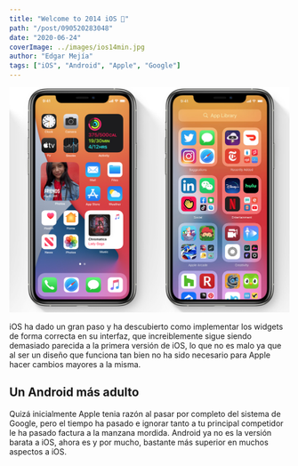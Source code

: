 ```yaml
---
title: "Welcome to 2014 iOS 🎉"
path: "/post/090520283048"
date: "2020-06-24"
coverImage: ../images/ios14min.jpg
author: "Edgar Mejía"
tags: ["iOS", "Android", "Apple", "Google"]
---
```


![iOS 😓](../images/ios14.png)

iOS ha dado un gran paso y ha descubierto como implementar los widgets de forma correcta en su interfaz, que increiblemente sigue siendo demasiado parecida a la primera versión de iOS, lo que no es malo ya que al ser un diseño que funciona tan bien no ha sido necesario para Apple hacer cambios mayores a la misma.

## Un Android más adulto
Quizá inicialmente Apple tenia razón al pasar por completo del sistema de Google, pero el tiempo ha pasado e ignorar tanto a tu principal competidor le ha pasado factura a la manzana mordida.
Android ya no es la versión barata a iOS, ahora es y por mucho, bastante más superior en muchos aspectos a iOS.
